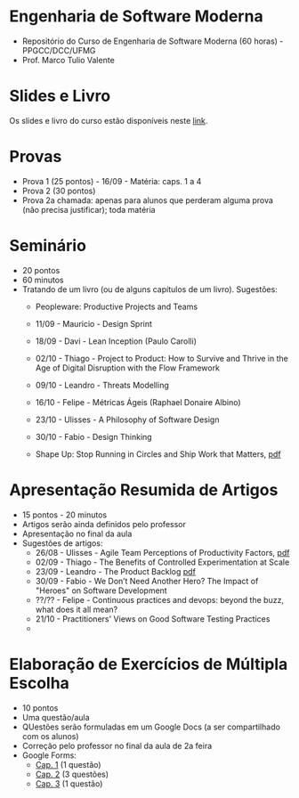# Engenharia de Software Moderna

* Repositório do Curso de Engenharia de Software Moderna (60 horas) - PPGCC/DCC/UFMG
* Prof. Marco Tulio Valente

# Slides e Livro

Os slides e livro do curso estão disponíveis neste [link](https://engsoftmoderna.info).

# Provas

* Prova 1 (25 pontos) - 16/09 - Matéria: caps. 1 a 4
* Prova 2 (30 pontos)
* Prova 2a chamada: apenas para alunos que perderam alguma prova (não precisa justificar); toda matéria

# Seminário

* 20 pontos
* 60 minutos
* Tratando de um livro (ou de alguns capítulos de um livro). Sugestões:
  * Peopleware: Productive Projects and Teams
  * 11/09 - Mauricio - Design Sprint
  * 18/09 - Davi - Lean Inception (Paulo Carolli)
  * 02/10 - Thiago - Project to Product: How to Survive and Thrive in the Age of Digital Disruption with the Flow Framework
  * 09/10 - Leandro - Threats Modelling
  * 16/10 - Felipe - Métricas Ágeis (Raphael Donaire Albino)
  * 23/10 - Ulisses - A Philosophy of Software Design
  * 30/10 - Fabio - Design Thinking
 
  * Shape Up: Stop Running in Circles and Ship Work that Matters, [pdf](https://basecamp.com/shapeup/shape-up.pdf)
  
# Apresentação Resumida de Artigos

* 15 pontos - 20 minutos
* Artigos serão ainda definidos pelo professor
* Apresentação no final da aula
* Sugestões de artigos:
  * 26/08 - Ulisses - Agile Team Perceptions of Productivity Factors, [pdf](https://www.ime.usp.br/~kon/papers/Agile11.pdf) 
  * 02/09 - Thiago - The Benefits of Controlled Experimentation at Scale
  * 23/09 - Leandro - The Product Backlog [pdf](https://2019.icse-conferences.org/details/icse-2019-Technical-Papers/26/The-Product-Backlog)
  * 30/09 - Fabio - We Don’t Need Another Hero? The Impact of "Heroes" on Software Development
  * ??/?? - Felipe - Continuous practices and devops: beyond the buzz, what does it all mean?
  * 21/10 - Practitioners' Views on Good Software Testing Practices
  * 
  
# Elaboração de Exercícios de Múltipla Escolha

* 10 pontos
* Uma questão/aula
* QUestões serão formuladas em um Google Docs (a ser compartilhado com os alunos)
* Correção pelo professor no final da aula de 2a feira
* Google Forms:
  * [Cap. 1](https://docs.google.com/forms/d/1_CJ6SRll4bzB-vOiMUnc4mYEpK8qtTtVj4wA3uCTspE/edit?ts=5d517cce) (1 questão) 
  * [Cap. 2](https://docs.google.com/forms/d/1n5h5-ofFG6t3bTCtg3yGF7ZyR87BUpDzH2cZdYBkRjU/edit) (3 questões)
  * [Cap. 3](https://docs.google.com/forms/d/1pYlfi4iXN0_Jz_jswtF-E0ob6SiVVv9kbDTdvel0L-g/edit) (1 questão)
